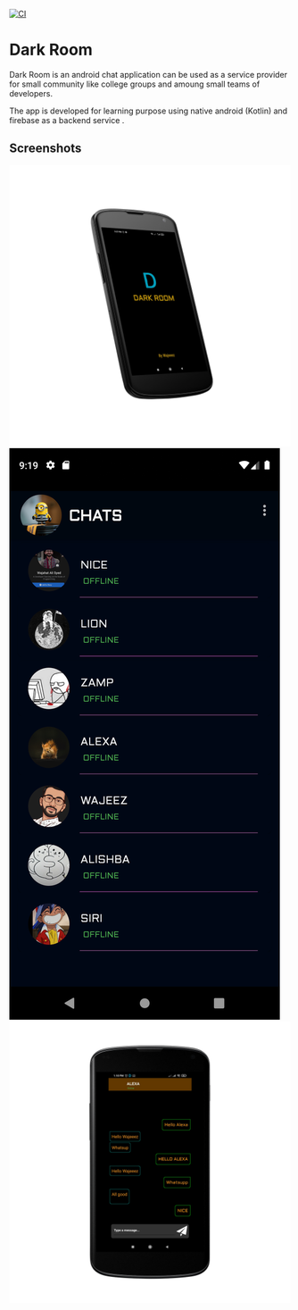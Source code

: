 [![CI](https://github.com/wajeeez/Dark_Room/actions/workflows/main.yml/badge.svg)](https://github.com/wajeeez/Dark_Room/actions/workflows/main.yml)



# Dark Room 

Dark Room is an android chat application can be used as a service provider for small community like college groups and amoung small teams of developers.

The app is developed for learning purpose using native android (Kotlin) and firebase as a backend service .


## Screenshots

![App Screenshot](https://github.com/wajeeez/Dark_Room/blob/master/New%20folder/Pic1.png)![App Screenshot](https://github.com/wajeeez/Dark_Room/blob/master/New%20folder/pic4.png)![App Screenshot](https://github.com/wajeeez/Dark_Room/blob/master/New%20folder/pic3.png)
